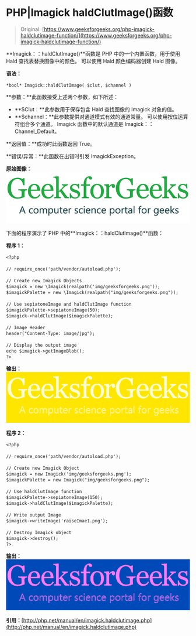 # PHP|Imagick haldClutImage()函数

> Original: [https://www.geeksforgeeks.org/php-imagick-haldclutimage-function/](https://www.geeksforgeeks.org/php-imagick-haldclutimage-function/)

**Imagick：：haldClutImage()**函数是 PHP 中的一个内置函数，用于使用 Hald 查找表替换图像中的颜色。 可以使用 Hald 颜色编码器创建 Hald 图像。

**语法：**

```
*bool* Imagick::haldClutImage( $clut, $channel )
```

**参数：**此函数接受上述两个参数，如下所述：

*   **$Clut：**此参数用于保存包含 Hald 查找图像的 Imagick 对象的值。
*   **$channel：**此参数提供对通道模式有效的通道常量。 可以使用按位运算符组合多个通道。 Imagick 函数中的默认通道是 Imagick：：Channel_Default。

**返回值：**成功时此函数返回 True。

**错误/异常：**此函数在出错时引发 ImagickException。

**原始图像：**
![](img/0503f4823e8dcbdfa50ab25f59045d2a.png)

下面的程序演示了 PHP 中的**Imagick：：haldClutImage()**函数：

**程序 1：**

```
<?php 

// require_once('path/vendor/autoload.php'); 

// Create new Imagick Objects
$imagick = new \Imagick(realpath('img/geeksforgeeks.png'));
$imagickPalette = new \Imagick(realpath("img/geeksforgeeks.png"));

// Use sepiatoneImage and haldClutImage function
$imagickPalette->sepiatoneImage(50);
$imagick->haldClutImage($imagickPalette);

// Image Header
header("Content-Type: image/jpg");

// Display the output image
echo $imagick->getImageBlob();
?>
```

**输出：**
![](img/9ea762ff8fa001a3afe837f585929de2.png)

**程序 2：**

```
<?php 

// require_once('path/vendor/autoload.php');

// Create new Imagick Object
$imagick = new Imagick('img/geeksforgeeks.png');
$imagickPalette = new Imagick("img/geeksforgeeks.png");

// Use haldClutImage function
$imagickPalette->sepiatoneImage(150);
$imagick->haldClutImage($imagickPalette);

// Write output Image
$imagick->writeImage('raiseImae1.png');

// Destroy Imagick object
$imagick->destroy();
?>
```

**输出：**
![haldClutImage](img/2cb1d6ba8a544cf948a3c0387397728d.png)

**引用：**[http://php.net/manual/en/imagick.haldclutimage.php](http://php.net/manual/en/imagick.haldclutimage.php)